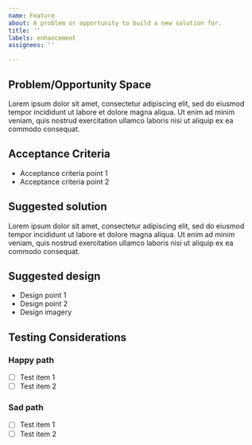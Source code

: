 ```yaml
---
name: Feature
about: A problem or opportunity to build a new solution for.
title: ''
labels: enhancement
assignees: ''

---
```


## Problem/Opportunity Space
<!-- A clear description of the problem or opportunity and with it's surrounding context. -->

Lorem ipsum dolor sit amet, consectetur adipiscing elit, sed do eiusmod tempor incididunt ut labore et dolore magna aliqua. Ut enim ad minim veniam, quis nostrud exercitation ullamco laboris nisi ut aliquip ex ea commodo consequat. 

## Acceptance Criteria
<!-- Optional. Further detail on the needs and constraints any solution must satisfy. -->

- Acceptance criteria point 1
- Acceptance criteria point 2

## Suggested solution
<!-- Optional. A clear summary for an ideal solution for the problem or opportunity. -->

Lorem ipsum dolor sit amet, consectetur adipiscing elit, sed do eiusmod tempor incididunt ut labore et dolore magna aliqua. Ut enim ad minim veniam, quis nostrud exercitation ullamco laboris nisi ut aliquip ex ea commodo consequat. 

## Suggested design
<!-- Optional. This could be technical or interface designs for the solution. -->

- Design point 1
- Design point 2
- Design imagery

## Testing Considerations

### Happy path
<!-- What do we expect during normal usage; include all perspectives and scenarios. -->

- [ ] Test item 1
- [ ] Test item 2

### Sad path

<!-- How could we break it; bad inputs, abnormal usage, malicious intent. -->

- [ ] Test item 1
- [ ] Test item 2
